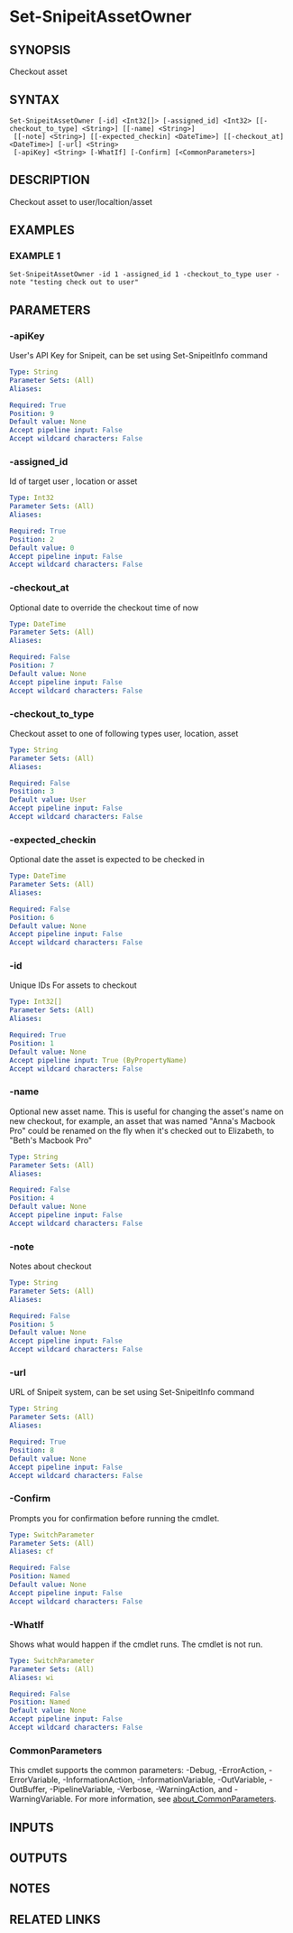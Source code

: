 ﻿---
external help file: SnipeitPS-help.xml
Module Name: SnipeitPS
online version:
schema: 2.0.0
---

# Set-SnipeitAssetOwner

## SYNOPSIS
Checkout asset

## SYNTAX

```
Set-SnipeitAssetOwner [-id] <Int32[]> [-assigned_id] <Int32> [[-checkout_to_type] <String>] [[-name] <String>]
 [[-note] <String>] [[-expected_checkin] <DateTime>] [[-checkout_at] <DateTime>] [-url] <String>
 [-apiKey] <String> [-WhatIf] [-Confirm] [<CommonParameters>]
```

## DESCRIPTION
Checkout asset to user/localtion/asset

## EXAMPLES

### EXAMPLE 1
```
Set-SnipeitAssetOwner -id 1 -assigned_id 1 -checkout_to_type user -note "testing check out to user"
```

## PARAMETERS

### -apiKey
User's API Key for Snipeit, can be set using Set-SnipeitInfo command

```yaml
Type: String
Parameter Sets: (All)
Aliases:

Required: True
Position: 9
Default value: None
Accept pipeline input: False
Accept wildcard characters: False
```

### -assigned_id
Id of target user , location or asset

```yaml
Type: Int32
Parameter Sets: (All)
Aliases:

Required: True
Position: 2
Default value: 0
Accept pipeline input: False
Accept wildcard characters: False
```

### -checkout_at
Optional date to override the checkout time of now

```yaml
Type: DateTime
Parameter Sets: (All)
Aliases:

Required: False
Position: 7
Default value: None
Accept pipeline input: False
Accept wildcard characters: False
```

### -checkout_to_type
Checkout asset to one of following types user, location, asset

```yaml
Type: String
Parameter Sets: (All)
Aliases:

Required: False
Position: 3
Default value: User
Accept pipeline input: False
Accept wildcard characters: False
```

### -expected_checkin
Optional date the asset is expected to be checked in

```yaml
Type: DateTime
Parameter Sets: (All)
Aliases:

Required: False
Position: 6
Default value: None
Accept pipeline input: False
Accept wildcard characters: False
```

### -id
Unique IDs For assets to checkout

```yaml
Type: Int32[]
Parameter Sets: (All)
Aliases:

Required: True
Position: 1
Default value: None
Accept pipeline input: True (ByPropertyName)
Accept wildcard characters: False
```

### -name
Optional new asset name.
This is useful for changing the asset's name on new checkout,
for example, an asset that was named "Anna's Macbook Pro" could be renamed on the fly
when it's checked out to Elizabeth, to "Beth's Macbook Pro"

```yaml
Type: String
Parameter Sets: (All)
Aliases:

Required: False
Position: 4
Default value: None
Accept pipeline input: False
Accept wildcard characters: False
```

### -note
Notes about checkout

```yaml
Type: String
Parameter Sets: (All)
Aliases:

Required: False
Position: 5
Default value: None
Accept pipeline input: False
Accept wildcard characters: False
```

### -url
URL of Snipeit system, can be set using Set-SnipeitInfo command

```yaml
Type: String
Parameter Sets: (All)
Aliases:

Required: True
Position: 8
Default value: None
Accept pipeline input: False
Accept wildcard characters: False
```

### -Confirm
Prompts you for confirmation before running the cmdlet.

```yaml
Type: SwitchParameter
Parameter Sets: (All)
Aliases: cf

Required: False
Position: Named
Default value: None
Accept pipeline input: False
Accept wildcard characters: False
```

### -WhatIf
Shows what would happen if the cmdlet runs.
The cmdlet is not run.

```yaml
Type: SwitchParameter
Parameter Sets: (All)
Aliases: wi

Required: False
Position: Named
Default value: None
Accept pipeline input: False
Accept wildcard characters: False
```

### CommonParameters
This cmdlet supports the common parameters: -Debug, -ErrorAction, -ErrorVariable, -InformationAction, -InformationVariable, -OutVariable, -OutBuffer, -PipelineVariable, -Verbose, -WarningAction, and -WarningVariable. For more information, see [about_CommonParameters](http://go.microsoft.com/fwlink/?LinkID=113216).

## INPUTS

## OUTPUTS

## NOTES

## RELATED LINKS
